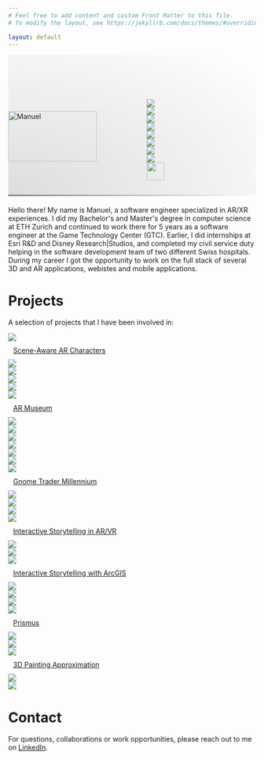 ```yaml
---
# Feel free to add content and custom Front Matter to this file.
# To modify the layout, see https://jekyllrb.com/docs/themes/#overriding-theme-defaults

layout: default
---
```


  <div style="position:relative; padding-top:0px; width:100%; height:284px; background-image:radial-gradient(ellipse at left bottom, #dddddd, #ffffff); border-bottom:solid 2px #5e0250bb;">
    <img style="position:absolute; bottom:0px; width:min(300px, 60%);" src="./assets/img/manu2_crop.png" alt="Manuel">
    <div style="position:absolute; height:284px; bottom:0px; right:0px; width:40%; display:flex; align-items:center;">
        <div class="icon-grid" style="position:absolute; bottom:30px; right:20px; width:100%; ">
            <div class="icon-container">
                <img src="assets/img/unity.png">
            </div>
            <div class="icon-container">
                <img src="assets/img/csharp.png">
            </div>
            <div class="icon-container">
                <img src="assets/img/c++.png">
            </div>
            <div class="icon-container">
                <img src="assets/img/javascript.png">
            </div>
            <div class="icon-container">
                <img src="assets/img/vuejs.png">
            </div>
            <div class="icon-container">
                <img src="assets/img/nodejs.png">
            </div>
            <div class="icon-container">
                <img src="assets/img/mongodb.png">
            </div>
            <div class="icon-container">
                <img src="assets/img/openai.png">
            </div>
            <div class="icon-container">
                <img style="width:36px;" src="assets/img/firebase.png">
            </div>
        </div>
    </div>
    <div style="position:absolute; bottom:-2px; width:100%; height:2px; background-image:linear-gradient(120deg, #555555, #ffffff);"></div>
</div>

 

 <div style="width:100%; margin-top:20px;">
    <p>
    Hello there! My name is Manuel, a software engineer specialized in AR/XR experiences. I did my Bachelor's and Master's degree in computer science at <a src="https://ethz.ch/">ETH Zurich</a> and continued to work there for 5 years as a software engineer at the <a src="https://gtc.inf.ethz.ch/">Game Technology Center (GTC)</a>. Earlier, I did internships at Esri R&D and Disney Research|Studios, and completed my civil service duty helping in the software development team of two different Swiss hospitals. During my career I got the opportunity to work on the full stack of several 3D and AR applications, webistes and mobile applications.
    </p>
</div>

<div style="clear:both; float:none;"></div> 

# Projects
A selection of projects that I have been involved in:
<div class="projects-grid">
    <div class="project-tile">
        <a href="projects/ar-characters" class="expand">
            <img src="assets/img/kiat-cover.jpg" class="expand">
            <div class="project-tile-banner">
                <p style="margin:10px;">Scene-Aware AR Characters</p>
            </div>
            <div class="project-icon-bar">
                <div class="icon-container">
                    <img src="assets/img/unity.png">
                </div>
                <div class="icon-container">
                    <img src="assets/img/csharp.png">
                </div>
                <div class="icon-container">
                    <img src="assets/img/python.png">
                </div>
                <div class="icon-container">
                    <img src="assets/img/openai.png">
                </div>
            </div>
        </a>
    </div>
    <div class="project-tile">
        <a href="projects/ar-museum" class="expand">
            <img src="assets/img/bta-cover.jpeg" class="expand">
            <div class="project-tile-banner">
                <p style="margin:10px;">AR Museum</p>
            </div>
            <div class="project-icon-bar">
                <div class="icon-container">
                    <img src="assets/img/unity.png">
                </div>
                <div class="icon-container">
                    <img src="assets/img/csharp.png">
                </div>
                <div class="icon-container">
                    <img src="assets/img/vuejs.png">
                </div>
                <div class="icon-container">
                    <img src="assets/img/javascript.png">
                </div>
                <div class="icon-container">
                    <img src="assets/img/nodejs.png">
                </div>
                <div class="icon-container">
                    <img src="assets/img/mongodb.png">
                </div>
            </div>
        </a>
    </div>
    <div class="project-tile">
        <a href="projects/gtm" class="expand">
            <img src="assets/img/gtm-header.jpg" class="expand">
            <div class="project-tile-banner">
                <p style="margin:10px;">Gnome Trader Millennium</p>
            </div>
            <div class="project-icon-bar">
                <div class="icon-container">
                    <img src="assets/img/unity.png">
                </div>
                <div class="icon-container">
                    <img src="assets/img/csharp.png">
                </div>
                <div class="icon-container">
                    <img src="assets/img/firebase.png">
                </div>
            </div>
        </a>
    </div>
    <div class="project-tile">
        <a href="projects/master-thesis" class="expand">
            <img src="assets/img/drz-spookyBedroom.jpg" class="expand">
            <div class="project-tile-banner">
                <p style="margin:10px;">Interactive Storytelling in AR/VR</p>
            </div>
            <div class="project-icon-bar">
                <div class="icon-container">
                    <img src="assets/img/unity.png">
                </div>
                <div class="icon-container">
                    <img src="assets/img/csharp.png">
                </div>
            </div>
        </a>
    </div>
    <div class="project-tile">
         <a href="projects/esri" class="expand">
            <img src="assets/img/esri-cover.jpg" class="expand">
            <div class="project-tile-banner">
                <p style="margin:10px;">Interactive Storytelling with ArcGIS</p>
            </div>
            <div class="project-icon-bar">
                <div class="icon-container">
                    <img src="assets/img/javascript.png">
                </div>
                <div class="icon-container">
                    <img src="assets/img/react.png">
                </div>
                <div class="icon-container">
                    <img src="assets/img/redux.png">
                </div>
            </div>
       </a>
    </div>
    <div class="project-tile">
        <a href="projects/prismus" class="expand">
            <img src="assets/img/prismus.jpg" class="expand">
            <div class="project-tile-banner">
                <p style="margin:10px;">Prismus</p>
            </div>
            <div class="project-icon-bar">
                <div class="icon-container">
                    <img src="assets/img/unity.png">
                </div>
                <div class="icon-container">
                    <img src="assets/img/csharp.png">
                </div>
            </div>
        </a>
    </div>
    <div class="project-tile">
        <a href="projects/bachelor-thesis" class="expand">
            <img src="assets/img/eleCubeComparison.jpg" class="expand">
            <div class="project-tile-banner">
                <p style="margin:10px;">3D Painting Approximation</p>
            </div>
            <div class="project-icon-bar">
                <div class="icon-container">
                    <img src="assets/img/c++.png">
                </div>
                <div class="icon-container">
                    <img src="assets/img/qt.png">
                </div>
            </div>
        </a>
    </div>
</div>

# Contact
For questions, collaborations or work opportunities, please reach out to me on [LinkedIn](https://www.linkedin.com/in/manuel-braunschweiler-414872140/).
